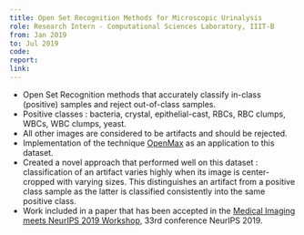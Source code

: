 ```yaml
---
title: Open Set Recognition Methods for Microscopic Urinalysis
role: Research Intern - Computational Sciences Laboratory, IIIT-B
from: Jan 2019
to: Jul 2019
code:
report:
link:
---
```

<ul>
<li>Open Set Recognition methods that accurately classify in-class (positive) samples and reject out-of-class samples.</li>
<li>Positive classes : bacteria, crystal, epithelial-cast, RBCs, RBC clumps, WBCs, WBC clumps, yeast.</li>
<li>All other images are considered to be artifacts and should be rejected.</li>
<li>Implementation of the technique <a href="https://arxiv.org/abs/1511.06233">OpenMax</a> as an application to this dataset.</li>
<li>Created a novel approach that performed well on this dataset : classification of an artifact varies highly when its image is center-cropped with varying sizes. This distinguishes an artifact from a positive class sample as the latter is classified consistently into the same positive class.</li>
<li>Work included in a paper that has been accepted in the <a href="https://sites.google.com/view/med-neurips-2019">Medical Imaging meets NeurIPS 2019 Workshop</a>, 33rd conference NeurIPS 2019.</li>
</ul>